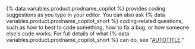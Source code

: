 {% data variables.product.prodname_copilot %} provides coding suggestions as you type in your editor. You can also ask {% data variables.product.prodname_copilot_short %} coding-related questions, such as how to best to code something, how to fix a bug, or how someone else's code works. For full details of what {% data variables.product.prodname_copilot_short %} can do, see "[AUTOTITLE](/copilot/about-github-copilot)."
